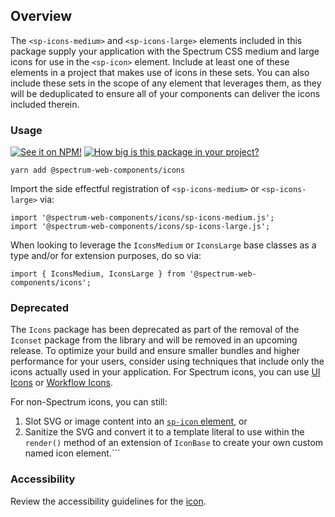 ## Overview

The `<sp-icons-medium>` and `<sp-icons-large>` elements included in this package supply your application with the Spectrum CSS medium and large icons for use in the `<sp-icon>` element. Include at least one of these elements in a project that makes use of icons in these sets. You can also include these sets in the scope of any element that leverages them, as they will be deduplicated to ensure all of your components can deliver the icons included therein.

### Usage

[![See it on NPM!](https://img.shields.io/npm/v/@spectrum-web-components/icons?style=for-the-badge)](https://www.npmjs.com/package/@spectrum-web-components/icons)
[![How big is this package in your project?](https://img.shields.io/bundlephobia/minzip/@spectrum-web-components/icons?style=for-the-badge)](https://bundlephobia.com/result?p=@spectrum-web-components/icons)

```
yarn add @spectrum-web-components/icons
```

Import the side effectful registration of `<sp-icons-medium>` or `<sp-icons-large>` via:

```
import '@spectrum-web-components/icons/sp-icons-medium.js';
import '@spectrum-web-components/icons/sp-icons-large.js';
```

When looking to leverage the `IconsMedium` or `IconsLarge` base classes as a type and/or for extension purposes, do so via:

```
import { IconsMedium, IconsLarge } from '@spectrum-web-components/icons';
```

### Deprecated

The `Icons` package has been deprecated as part of the removal of the `Iconset` package from the library and will be removed in an upcoming release. To optimize your build and ensure smaller bundles and higher performance for your users, consider using techniques that include only the icons actually used in your application. For Spectrum icons, you can use [UI Icons](../icons-ui/) or [Workflow Icons](../icons-workflow/).

For non-Spectrum icons, you can still:

1. Slot SVG or image content into an [`sp-icon` element](../icon/), or
2. Sanitize the SVG and convert it to a template literal to use within the `render()` method of an extension of `IconBase` to create your own custom named icon element.```

### Accessibility

Review the accessibility guidelines for the [icon](../icon#accessibility-guidelines).
